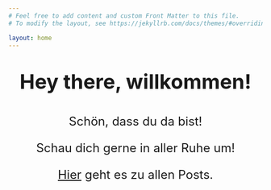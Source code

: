 ```yaml
---
# Feel free to add content and custom Front Matter to this file.
# To modify the layout, see https://jekyllrb.com/docs/themes/#overriding-theme-defaults

layout: home
---
```

<!--
# Grüezi, Servus, Hallo, Willkommen, Buon Giorno, Bon Jour, Moin!
## Schön, dass du da bist!

# Grüezi, Servus, Hallo, Willkommen, Buon Giorno, Bon Jour, Moin!
## Schön, dass du da bist!

# Grüezi, Servus, Hallo, Willkommen, Buon Giorno, Bon Jour, Moin!
## Schön, dass du da bist!

# Grüezi, Servus, Hallo, Willkommen, Buon Giorno, Bon Jour, Moin!
## Schön, dass du da bist!

# Grüezi, Servus, Hallo, Willkommen, Buon Giorno, Bon Jour, Moin!
## Schön, dass du da bist!
-->
<div class="blocker-top"> </div>
<div class="blocker-top"> </div>


<p style="text-align: center; font-size: 40px"> <b> Hey there, willkommen!</b></p>
<p style="text-align: center; font-size: 24px"> Schön, dass du da bist!</p>
<p style="text-align: center; font-size: 24px"> Schau dich gerne in aller Ruhe um! </p>
<p style="text-align: center; font-size: 24px"> <a href="/feed">Hier</a> geht es zu allen Posts.</p>
